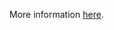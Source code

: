 More information [here](https://docs.prismacloud.io/docs/en/enterprise-edition/policy-reference/build-integrity-policies/github-policies/ensure-repository-is-private).
